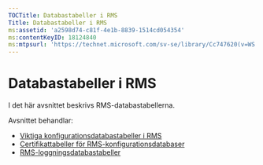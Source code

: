 ```yaml
---
TOCTitle: Databastabeller i RMS
Title: Databastabeller i RMS
ms:assetid: 'a2598d74-c81f-4e1b-8839-1514cd054354'
ms:contentKeyID: 18124840
ms:mtpsurl: 'https://technet.microsoft.com/sv-se/library/Cc747620(v=WS.10)'
---
```


Databastabeller i RMS
=====================

I det här avsnittet beskrivs RMS-databastabellerna.

Avsnittet behandlar:

-   [Viktiga konfigurationsdatabastabeller i RMS](https://technet.microsoft.com/8f9e15a2-92bc-41f7-a4fd-329567afb142)
-   [Certifikattabeller för RMS-konfigurationsdatabaser](https://technet.microsoft.com/d392663a-1a46-42f6-a71d-f0f2c1843566)
-   [RMS-loggningsdatabastabeller](https://technet.microsoft.com/7ab2104c-b12d-4807-8a4b-bcabb145ff9b)
